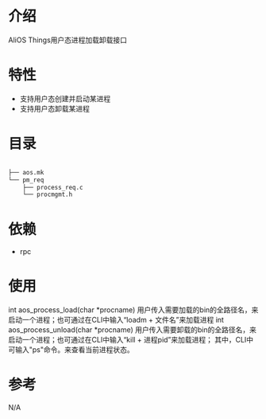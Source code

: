 # 介绍
AliOS Things用户态进程加载卸载接口

# 特性
- 支持用户态创建并启动某进程
- 支持用户态卸载某进程

# 目录
```sh

├── aos.mk
└── pm_req
    ├── process_req.c
    └── procmgmt.h

```
# 依赖
- rpc

# 使用
int aos_process_load(char *procname)
用户传入需要加载的bin的全路径名，来启动一个进程；也可通过在CLI中输入“loadm + 文件名”来加载进程
int aos_process_unload(char *procname)
用户传入需要卸载的bin的全路径名，来启动一个进程；也可通过在CLI中输入“kill + 进程pid”来加载进程；
其中，CLI中可输入"ps"命令。来查看当前进程状态。

# 参考
N/A